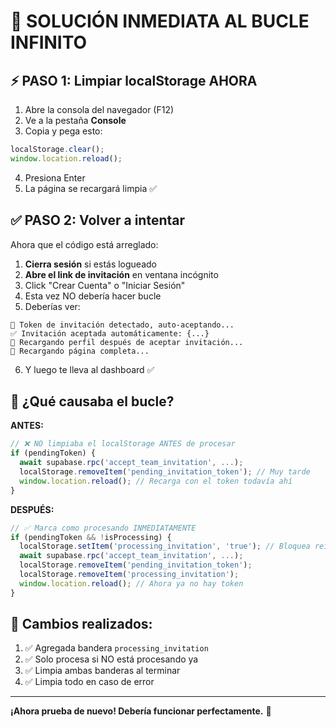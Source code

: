 # 🚨 SOLUCIÓN INMEDIATA AL BUCLE INFINITO

## ⚡ PASO 1: Limpiar localStorage AHORA

1. Abre la consola del navegador (F12)
2. Ve a la pestaña **Console**
3. Copia y pega esto:

```javascript
localStorage.clear();
window.location.reload();
```

4. Presiona Enter
5. La página se recargará limpia ✅

## ✅ PASO 2: Volver a intentar

Ahora que el código está arreglado:

1. **Cierra sesión** si estás logueado
2. **Abre el link de invitación** en ventana incógnito
3. Click "Crear Cuenta" o "Iniciar Sesión"
4. Esta vez NO debería hacer bucle
5. Deberías ver:

```
🎯 Token de invitación detectado, auto-aceptando...
✅ Invitación aceptada automáticamente: {...}
🔄 Recargando perfil después de aceptar invitación...
🔄 Recargando página completa...
```

6. Y luego te lleva al dashboard ✅

## 🐛 ¿Qué causaba el bucle?

**ANTES:**
```javascript
// ❌ NO limpiaba el localStorage ANTES de procesar
if (pendingToken) {
  await supabase.rpc('accept_team_invitation', ...);
  localStorage.removeItem('pending_invitation_token'); // Muy tarde
  window.location.reload(); // Recarga con el token todavía ahí
}
```

**DESPUÉS:**
```javascript
// ✅ Marca como procesando INMEDIATAMENTE
if (pendingToken && !isProcessing) {
  localStorage.setItem('processing_invitation', 'true'); // Bloquea reintentos
  await supabase.rpc('accept_team_invitation', ...);
  localStorage.removeItem('pending_invitation_token');
  localStorage.removeItem('processing_invitation');
  window.location.reload(); // Ahora ya no hay token
}
```

## 🎯 Cambios realizados:

1. ✅ Agregada bandera `processing_invitation`
2. ✅ Solo procesa si NO está procesando ya
3. ✅ Limpia ambas banderas al terminar
4. ✅ Limpia todo en caso de error

---

**¡Ahora prueba de nuevo! Debería funcionar perfectamente.** 🚀
